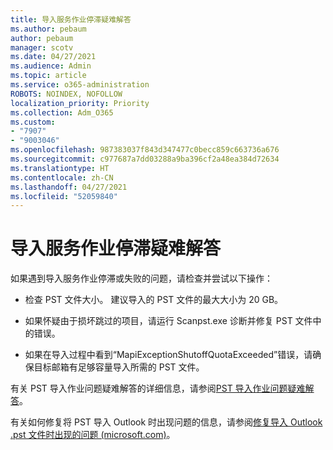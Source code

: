 ```yaml
---
title: 导入服务作业停滞疑难解答
ms.author: pebaum
author: pebaum
manager: scotv
ms.date: 04/27/2021
ms.audience: Admin
ms.topic: article
ms.service: o365-administration
ROBOTS: NOINDEX, NOFOLLOW
localization_priority: Priority
ms.collection: Adm_O365
ms.custom:
- "7907"
- "9003046"
ms.openlocfilehash: 987383037f843d347477c0becc859c663736a676
ms.sourcegitcommit: c977687a7dd03288a9ba396cf2a48ea384d72634
ms.translationtype: HT
ms.contentlocale: zh-CN
ms.lasthandoff: 04/27/2021
ms.locfileid: "52059840"
---
```

# <a name="troubleshooting-import-service-job-stuck"></a>导入服务作业停滞疑难解答

如果遇到导入服务作业停滞或失败的问题，请检查并尝试以下操作：

- 检查 PST 文件大小。 建议导入的 PST 文件的最大大小为 20 GB。

- 如果怀疑由于损坏跳过的项目，请运行 Scanpst.exe 诊断并修复 PST 文件中的错误。

- 如果在导入过程中看到“MapiExceptionShutoffQuotaExceeded”错误，请确保目标邮箱有足够容量导入所需的 PST 文件。

有关 PST 导入作业问题疑难解答的详细信息，请参阅[PST 导入作业问题疑难解答](https://docs.microsoft.com/office365/troubleshoot/pst-import-service/issues-with-pst-import-job)。

有关如何修复将 PST 导入 Outlook 时出现问题的信息，请参阅[修复导入 Outlook .pst 文件时出现的问题 (microsoft.com)](https://support.microsoft.com/topic/fix-problems-importing-an-outlook-pst-file-2d2e50dc-5c36-4ab2-ab50-f1be733b3d6e?ui=en-us&rs=en-us&ad=us)。